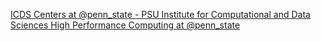 [ICDS Centers at @penn_state - PSU Institute for Computational and Data Sciences   High Performance Computing at @penn_state](https://qi.tc/qi/115273)